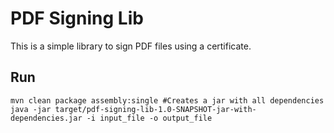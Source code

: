 # PDF Signing Lib

This is a simple library to sign PDF files using a certificate.

## Run
```
mvn clean package assembly:single #Creates a jar with all dependencies
java -jar target/pdf-signing-lib-1.0-SNAPSHOT-jar-with-dependencies.jar -i input_file -o output_file
```
